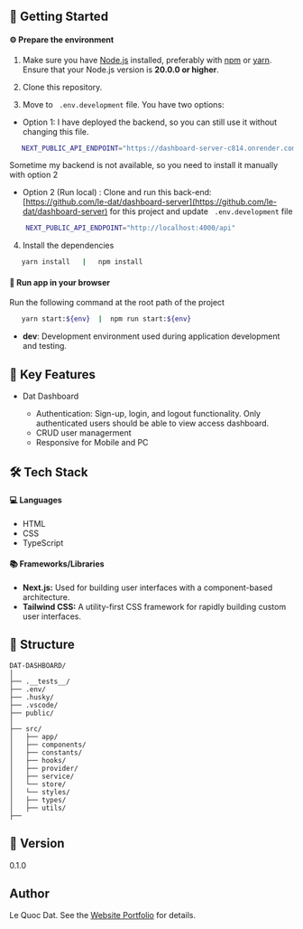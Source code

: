 ## 🚀 Getting Started

#### ⚙️ Prepare the environment

1. Make sure you have [Node.js](https://nodejs.org/) installed, preferably with [npm](https://www.npmjs.com/) or [yarn](https://yarnpkg.com/). Ensure that your Node.js version is **20.0.0 or higher**.

2. Clone this repository.

3. Move to ` .env.development` file. You have two options:

- Option 1: I have deployed the backend, so you can still use it without changing this file.

```bash
   NEXT_PUBLIC_API_ENDPOINT="https://dashboard-server-c814.onrender.com/api"

```

Sometime my backend is not available, so you need to install it manually with option 2

- Option 2 (Run local) :
  Clone and run this back-end: [https://github.com/le-dat/dashboard-server](https://github.com/le-dat/dashboard-server) for this project and update ` .env.development` file

```bash
    NEXT_PUBLIC_API_ENDPOINT="http://localhost:4000/api"

```

4. Install the dependencies

```bash
   yarn install   |   npm install
```

#### 🏁 Run app in your browser

Run the following command at the root path of the project

```bash
   yarn start:${env}  |  npm run start:${env}
```

- **dev**: Development environment used during application development and testing.

## 🔑 Key Features

- Dat Dashboard

  - Authentication: Sign-up, login, and logout functionality. Only authenticated users should be able to view access dashboard.
  - CRUD user managerment
  - Responsive for Mobile and PC

## 🛠️ Tech Stack

#### 💻 Languages

- HTML
- CSS
- TypeScript

#### 📚 Frameworks/Libraries

- **Next.js:** Used for building user interfaces with a component-based architecture.
- **Tailwind CSS:** A utility-first CSS framework for rapidly building custom user interfaces.

## 📁 Structure

```plaintext
DAT-DASHBOARD/
│
├── .__tests__/
├── .env/
├── .husky/
├── .vscode/
├── public/
│
├── src/
│   ├── app/
│   ├── components/
│   ├── constants/
│   ├── hooks/
│   ├── provider/
│   ├── service/
│   └── store/
│   └── styles/
│   ├── types/
│   ├── utils/
├──
```

## 📝 Version

0.1.0

## Author

Le Quoc Dat. See the [Website Portfolio](https://ledat-portfolio.vercel.app/) for details.
